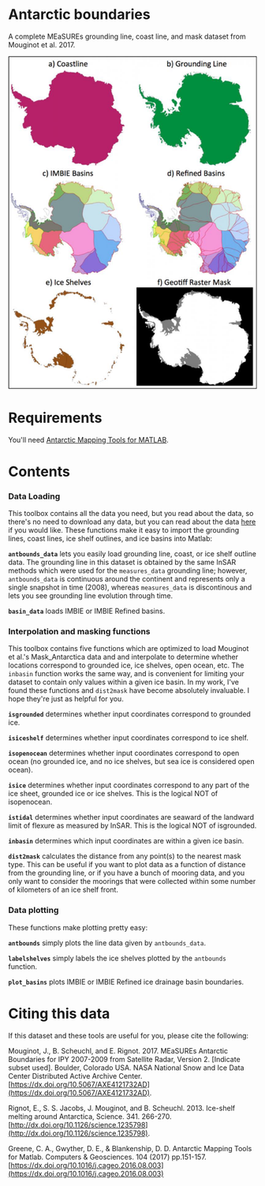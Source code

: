 # Antarctic boundaries
A complete MEaSUREs grounding line, coast line, and mask dataset from Mouginot et al. 2017.

![](documentation/html/antbounds.png)

# Requirements 
You'll need [Antarctic Mapping Tools for MATLAB](https://github.com/chadagreene/Antarctic-Mapping-Tools).

# Contents 
### Data Loading
This toolbox contains all the data you need, but you read about the data, so there's no need to download any data, but you can read about the data [here](https://nsidc.org/data/NSIDC-0709) if you would like. These functions make it easy to import the grounding lines, coast lines, ice shelf outlines, and ice basins into Matlab:

**`antbounds_data`** lets you easily load grounding line, coast, or ice shelf outline data. The grounding line in this dataset is obtained by the same InSAR methods which were used for the `measures_data` grounding line; however, `antbounds_data` is continuous around the continent and represents only a single snapshot in time (2008), whereas `measures_data` is discontinous and lets you see grounding line evolution through time.
    
**`basin_data`** loads IMBIE or IMBIE Refined basins.

### Interpolation and masking functions
This toolbox contains five functions which are optimized to load Mouginot et al.'s Mask\_Antarctica data and and interpolate to determine whether locations correspond to grounded ice, ice shelves, open ocean, etc. The `inbasin` function works the same way, and is convenient for limiting your dataset to contain only values within a given ice basin. In my work, I've found these functions and `dist2mask` have become absolutely invaluable. I hope they're just as helpful for you.

**`isgrounded`** determines whether input coordinates correspond to grounded ice.

**`isiceshelf`** determines whether input coordinates correspond to ice shelf.

**`isopenocean`** determines whether input coordinates correspond to open ocean (no grounded ice, and no ice shelves, but sea ice is considered open ocean).

**`isice`** determines whether input coordinates correspond to any part of the ice sheet, grounded ice or ice shelves. This is the logical NOT of isopenocean.

**`istidal`** determines whether input coordinates are seaward of the landward limit of flexure as measured by InSAR. This is the logical NOT of isgrounded.

**`inbasin`** determines which input coordinates are within a given ice basin.

**`dist2mask`** calculates the distance from any point(s) to the nearest mask type. This can be useful if you want to plot data as a function of distance from the grounding line, or if you have a bunch of mooring data, and you only want to consider the moorings that were collected within some number of kilometers of an ice shelf front. 

### Data plotting
These functions make plotting pretty easy:

**`antbounds`** simply plots the line data given by `antbounds_data`.

**`labelshelves`** simply labels the ice shelves plotted by the `antbounds` function.

**`plot_basins`** plots IMBIE or IMBIE Refined ice drainage basin boundaries.

# Citing this data 
If this dataset and these tools are useful for you, please cite the following: 

Mouginot, J., B. Scheuchl, and E. Rignot. 2017. MEaSUREs Antarctic Boundaries for IPY 2007-2009 from 
Satellite Radar, Version 2. [Indicate subset used]. Boulder, Colorado USA. NASA National Snow and Ice 
Data Center Distributed Active Archive Center. [https://dx.doi.org/10.5067/AXE4121732AD](https://dx.doi.org/10.5067/AXE4121732AD). 

Rignot, E., S. S. Jacobs, J. Mouginot, and B. Scheuchl. 2013. Ice-shelf melting around Antarctica, 
Science. 341. 266-270. [http://dx.doi.org/10.1126/science.1235798](http://dx.doi.org/10.1126/science.1235798). 

Greene, C. A., Gwyther, D. E., & Blankenship, D. D. Antarctic Mapping Tools for Matlab. 
Computers & Geosciences. 104 (2017) pp.151-157. [https://dx.doi.org/10.1016/j.cageo.2016.08.003](https://dx.doi.org/10.1016/j.cageo.2016.08.003)
